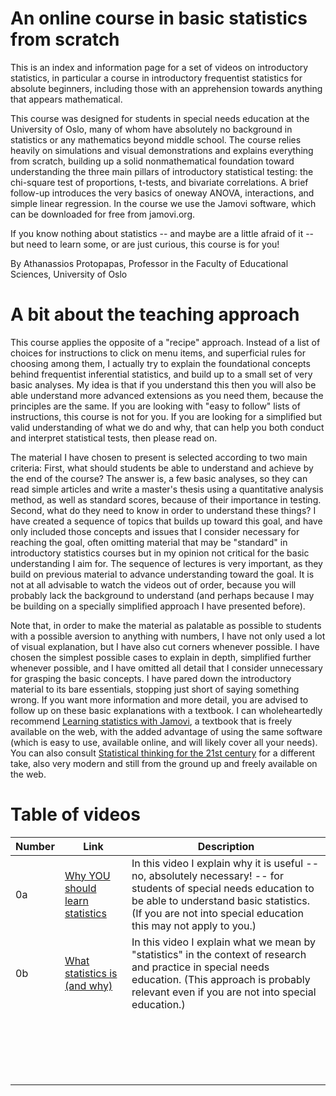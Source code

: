 # An online course in basic statistics from scratch

This is an index and information page for a set of videos on introductory statistics, in particular a course in introductory frequentist statistics for absolute beginners, including those with an apprehension towards anything that appears mathematical.

This course was designed for students in special needs education at the University of Oslo, many of whom have absolutely no background in statistics or any mathematics beyond middle school.
The course relies heavily on simulations and visual demonstrations and explains everything from scratch, building up a solid  nonmathematical foundation toward understanding the three main pillars of introductory statistical testing: the chi-square test of proportions, t-tests, and bivariate correlations. A brief follow-up introduces the very basics of oneway ANOVA, interactions, and simple linear regression. In the course we use the Jamovi software, which can be downloaded for free from jamovi.org. 

If you know nothing about statistics -- and maybe are a little afraid of it -- but need to learn some, or are just curious, this course is for you!

By Athanassios Protopapas, Professor in the Faculty of Educational Sciences, University of Oslo

# A bit about the teaching approach

This course applies the opposite of a "recipe" approach.  Instead of a list of choices for instructions to click on menu items, and superficial rules for choosing among them, I actually try to explain the foundational concepts behind frequentist inferential statistics, and build up to a small set of very basic analyses.  My idea is that if you understand this then you will also be able understand more advanced extensions as you need them, because the principles are the same.  If you are looking with "easy to follow" lists of instructions, this course is not for you.  If you are looking for a simplified but valid understanding of what we do and why, that can help you both conduct and interpret statistical tests, then please read on.

The material I have chosen to present is selected according to two main criteria: First, what should students be able to understand and achieve by the end of the course? The answer is, a few basic analyses, so they can read simple articles and write a master's thesis using a quantitative analysis method, as well as standard scores, because of their importance in testing.  Second, what do they need to know in order to understand these things?  I have created a sequence of topics that builds up toward this goal, and have only included those concepts and issues that I consider necessary for reaching the goal, often omitting material that may be "standard" in introductory statistics courses  but in my opinion not critical for the basic understanding I aim for. The sequence of lectures is very important, as they build on previous material to advance understanding toward the goal.  It is not at all advisable to watch the videos out of order, because you will probably lack the background to understand (and perhaps because I may be building on a specially simplified approach I have presented before).

Note that, in order to make the material as palatable as possible to students with a possible aversion to anything with numbers, I have not only used a lot of visual explanation, but I have also cut corners whenever possible. I have chosen the simplest possible cases to explain in depth, simplified further whenever possible, and I have omitted all detail that I consider unnecessary for grasping the basic concepts. I have pared down the introductory material to its bare essentials, stopping just short of saying something wrong. If you want more information and more detail, you are advised to follow up on these basic explanations with a textbook. I can wholeheartedly recommend [Learning statistics with Jamovi](https://www.learnstatswithjamovi.com/), a textbook that is freely available on the web, with the added advantage of using the same software (which is easy to use, available online, and will likely cover all your needs).  You can also consult [Statistical thinking for the 21st century](https://statsthinking21.org/) for a different take, also very modern and still from the ground up and freely available on the web.

# Table of videos

| Number | Link | Description | 
| ------ | ---- | ----------- |
| 0a  | [Why YOU should learn statistics](https://youtu.be/XkgO_RMku-A) |  In this video I explain why it is useful -- no, absolutely necessary! -- for students of special needs education to be able to understand basic statistics. (If you are not into special education this may not apply to you.) |
| 0b  | [What statistics is (and why)](https://youtu.be/XXNLp1utf6g) |  In this video I explain what we mean by "statistics" in the context of research and practice in special needs education. (This approach is probably relevant even if you are not into special education.) |
|  | []() |  |
|  | []() |  |
|  | []() |  |
|  | []() |  |
|  | []() |  |
|  | []() |  |
|  | []() |  |
|  | []() |  |
|  | []() |  |
|  | []() |  |
|  | []() |  |
|  | []() |  |
|  | []() |  |
|  | []() |  |
|  | []() |  |
|  | []() |  |
|  | []() |  |
|  | []() |  |
|  | []() |  |
